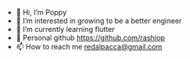 - 👋 Hi, I’m Poppy
- 👀 I’m interested in growing to be a better engineer
- 🌱 I’m currently learning flutter
- 🌱 Personal github https://github.com/rashiop
- 📫 How to reach me redalpacca@gmail.com

<!---
rga-poppy/rga-poppy is a ✨ special ✨ repository because its `README.md` (this file) appears on your GitHub profile.
You can click the Preview link to take a look at your changes.
--->
